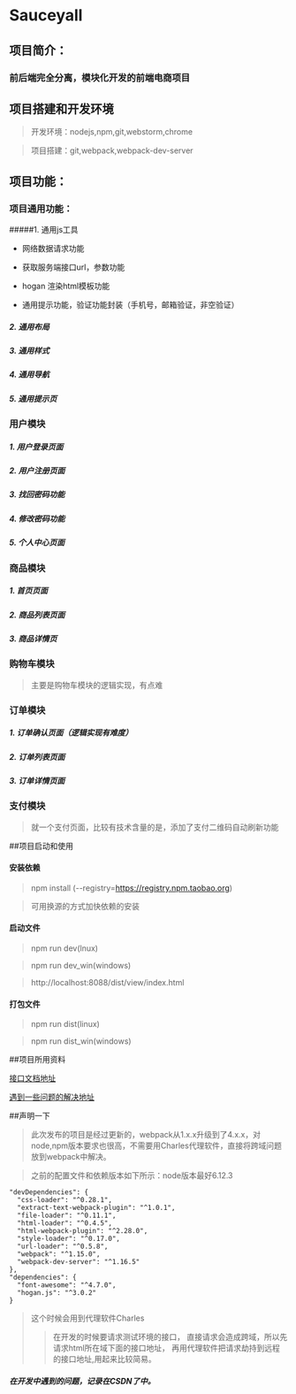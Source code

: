 
# Sauceyall

## 项目简介：
### 前后端完全分离，模块化开发的前端电商项目

## 项目搭建和开发环境
> 开发环境：nodejs,npm,git,webstorm,chrome 

> 项目搭建：git,webpack,webpack-dev-server


## 项目功能：

### 项目通用功能：

#####1.  通用js工具

* 网络数据请求功能

* 获取服务端接口url，参数功能

* hogan 渲染html模板功能

* 通用提示功能，验证功能封装（手机号，邮箱验证，非空验证）

##### 2. 通用布局

##### 3. 通用样式

##### 4. 通用导航

##### 5. 通用提示页

### 用户模块

##### 1. 用户登录页面

##### 2. 用户注册页面

##### 3. 找回密码功能

##### 4. 修改密码功能

##### 5. 个人中心页面

### 商品模块

##### 1. 首页页面

##### 2. 商品列表页面

##### 3. 商品详情页

### 购物车模块

>主要是购物车模块的逻辑实现，有点难

### 订单模块

##### 1. 订单确认页面（逻辑实现有难度）

##### 2. 订单列表页面

##### 3. 订单详情页面

### 支付模块

>就一个支付页面，比较有技术含量的是，添加了支付二维码自动刷新功能

##项目启动和使用

#### 安装依赖
> npm install (--registry=https://registry.npm.taobao.org) 

> 可用换源的方式加快依赖的安装

#### 启动文件
> npm run dev(lnux)  

> npm run dev_win(windows)  

> http://localhost:8088/dist/view/index.html

#### 打包文件
>npm run dist(linux)  

>npm run dist_win(windows)  

##项目所用资料

 [接口文档地址](https://gitee.com/imooccode/happymmallwiki/wikis/Home)
 
 [遇到一些问题的解决地址](https://www.imooc.com/article/26428)
 
##声明一下

> 此次发布的项目是经过更新的，webpack从1.x.x升级到了4.x.x，对node,npm版本要求也很高，不需要用Charles代理软件，直接将跨域问题放到webpack中解决。
 
> 之前的配置文件和依赖版本如下所示：node版本最好6.12.3


   
    "devDependencies": {
      "css-loader": "^0.28.1",
      "extract-text-webpack-plugin": "^1.0.1",
      "file-loader": "^0.11.1",
      "html-loader": "^0.4.5",
      "html-webpack-plugin": "^2.28.0",
      "style-loader": "^0.17.0",
      "url-loader": "^0.5.8",
      "webpack": "^1.15.0",
      "webpack-dev-server": "^1.16.5"
    },
    "dependencies": {
      "font-awesome": "^4.7.0",
      "hogan.js": "^3.0.2"
    }


 
>  这个时候会用到代理软件Charles
>> 在开发的时候要请求测试环境的接口，
直接请求会造成跨域，所以先请求html所在域下面的接口地址，
再用代理软件把请求劫持到远程的接口地址,用起来比较简易。

##### 在开发中遇到的问题，记录在CSDN了中。
                
                
               




